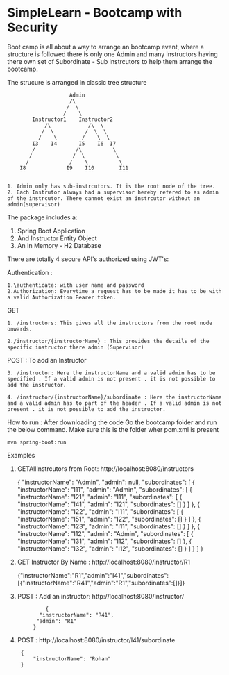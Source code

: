 # SimpleLearn - Bootcamp with Security
Boot camp is all about a way to arrange an bootcamp event, where a structure  is followed there is only one Admin and many instructors having there own set of Subordinate -  Sub instrcutors to help them arrange the bootcamp.


The strucure is arranged in classic tree structure
						
						Admin
						/\
					   /  \
	                  /    \
            Instructor1    Instructor2
				/\            /\  \         
			   /  \          /  \  \
	          /    \        /    \  \
		  	I3 	  I4       I5    I6  I7
			/             /\          \         
		   /             /  \          \
	      /             /    \          \  	
		I8             I9    I10        I11
		
		
	1. Admin only has sub-instrcutors. It is the root node of the tree.
	2. Each Instrutor always had a supervisor hereby refered to as admin of the instrcutor. There cannot exist an instrcutor without an admin(supervisor)
	

The package includes a: 
1. Spring Boot Application 
2. And Instructor Entity Object 
3. An In Memory - H2 Database


There are totally 4 secure API's authorized using JWT's: 

Authentication : 

	1.\authenticate: with user name and password
	2.Authorization: Everytime a request has to be made it has to be with a valid Authorization Bearer token.
	



GET

	1. /instructors: This gives all the instructors from the root node onwards.
	
	2./instructor/{instructorName} : This provides the details of the specific instructor there admin (Supervisor)
	 
POST : To add an Instructor

	3. /instructor: Here the instructorName and a valid admin has to be specified . If a valid admin is not present . it is not possible to add the instructor. 

	4. /instructor/{instructorName}/subordinate : Here the instructorName and a valid admin has to part of the header . If a valid admin is not present . it is not possible to add the instructor. 


How to run : 
After downloading the code Go the bootcamp folder and run the below command. Make sure this is the folder wher pom.xml is present
	
	mvn spring-boot:run


Examples 
1. GETAllInstrcutors from Root: http://localhost:8080/instructors

	{
    "instructorName": "Admin",
    "admin": null,
    "subordinates": [
        {
            "instructorName": "I11",
            "admin": "Admin",
            "subordinates": [
                {
                    "instructorName": "I21",
                    "admin": "I11",
                    "subordinates": [
                        {
                            "instructorName": "I41",
                            "admin": "I21",
                            "subordinates": []
                        }
                    ]
                },
                {
                    "instructorName": "I22",
                    "admin": "I11",
                    "subordinates": [
                        {
                            "instructorName": "I51",
                            "admin": "I22",
                            "subordinates": []
                        }
                    ]
                },
                {
                    "instructorName": "I23",
                    "admin": "I11",
                    "subordinates": []
                }
            ]
        },
        {
            "instructorName": "I12",
            "admin": "Admin",
            "subordinates": [
                {
                    "instructorName": "I31",
                    "admin": "I12",
                    "subordinates": []
                },
                {
                    "instructorName": "I32",
                    "admin": "I12",
                    "subordinates": []
                }
            ]
        }
    ]
}


2. GET Instructor By Name : http://localhost:8080/instructor/R1

	{"instructorName":"R1","admin":"I41","subordinates":[{"instructorName":"R41","admin":"R1","subordinates":[]}]}



		 
3. POST : Add an instructor: http://localhost:8080/instructor/
		
				{
			  "instructorName": "R41",
	         "admin": "R1"
           	}	
           	
4. POST : http://localhost:8080/instructor/I41/subordinate

		{
			"instructorName": "Rohan"
		}
	    


